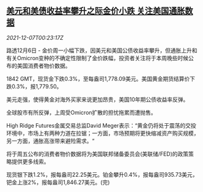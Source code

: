 <!--1638837063000-->
[美元和美债收益率攀升之际金价小跌 关注美国通胀数据](https://cn.reuters.com/article/precious-metals-1206-mon-idCNKBS2IM014)
------

<div><i>2021-12-07T00:23:17Z</i></div><p>路透12月6日 - 金价周一小幅下跌，因美元和美国公债收益率攀升，但通胀上升和有关Omicron变种的不确定性限制了金价跌幅，投资者关注将于本周晚些时候公布的美国消费者物价数据。</p><p>1842 GMT，现货金下跌0.3%，至每盎司1,778.09美元。美国黄金期货结算价下跌0.3%，报1,779.50。</p><p>美元走强，使得黄金对海外买家来说更加昂贵，美国10年期公债收益率反弹。</p><p>全球股市有所反弹，上周受Omicron扩散的担忧拖累而遭抛售。</p><p>High Ridge Futures金属交易总监David Meger表示：“黄金仍将处于震荡的交投环境中，市场上有两种力道在拉锯；一方面，市场预期将更快缩减资产购买规模，另一方面，通胀高涨带来避险需求。“</p><p>将于周五公布的消费者物价数据将为美国联邦储备委员会(美联储/FED)的政策策略提供更多线索。</p><p>现货银下跌1.2%，报每盎司22.25美元。铂金攀升0.4%，报每盎司935.73美元，钯金上涨2%，报每盎司1,846.27美元。(完)</p>
